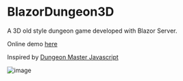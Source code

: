 # BlazorDungeon3D

A 3D old style dungeon game developed with Blazor Server.

Online demo [here](http://13.48.11.221/BlazorDungeon3D)

Inspired by [Dungeon Master Javascript](https://joesblog.me.uk/dungeonmaster-javascript/1)

![image](https://user-images.githubusercontent.com/30647662/221208488-4b2e5eee-7937-4582-b090-e1325412a227.png)
